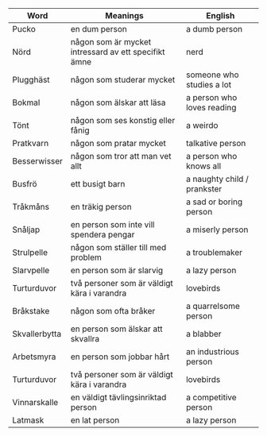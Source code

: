 | Word | Meanings | English |
| ----------- | ----------- | ----------- |
| Pucko | en dum person | a dumb person 
| Nörd | någon som är mycket intressard av ett specifikt ämne | nerd |
| Plugghäst | någon som studerar mycket | someone who studies a lot |
| Bokmal | någon som älskar att läsa | a person who loves reading |
| Tönt| någon som ses konstig eller fånig |  a weirdo |
| Pratkvarn | någon som pratar mycket | talkative person |
| Besserwisser | någon som tror att man vet allt | a person who knows all |
| Busfrö | ett busigt barn | a naughty child / prankster |
| Tråkmåns | en träkig person | a sad or boring person |
| Snåljap | en person som inte vill spendera pengar | a miserly person |
| Strulpelle | någon som ställer till med problem | a troublemaker |
| Slarvpelle | en person som är slarvig | a lazy person |
| Turturduvor | två personer som är väldigt kära i varandra | lovebirds |
| Bråkstake | någon som ofta bråker | a quarrelsome person |
| Skvallerbytta | en person som älskar att skvallra | a blabber |
| Arbetsmyra | en person som jobbar hårt | an industrious person |
| Turturduvor | två personer som är väldigt kära i varandra | lovebirds |
| Vinnarskalle | en väldigt tävlingsinriktad person | a competitive person |
| Latmask | en lat person | a lazy person |








